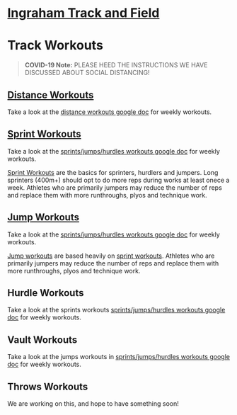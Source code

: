 # [Ingraham Track and Field](../)
# Track Workouts

> **COVID-19 Note:** PLEASE HEED THE INSTRUCTIONS WE HAVE DISCUSSED ABOUT SOCIAL DISTANCING!

## [Distance Workouts](https://docs.google.com/document/d/1sKwXueeL4zU_RjjuGhU6iZ931ku6Lopm5L2ypj3HBdc)
Take a look at the [distance workouts google doc](https://docs.google.com/document/d/1sKwXueeL4zU_RjjuGhU6iZ931ku6Lopm5L2ypj3HBdc) for weekly workouts. 

## [Sprint Workouts](sprint.html)

Take a look at the [sprints/jumps/hurdles workouts google doc](https://docs.google.com/document/d/1uui1MVbx6o4i7ngCRsDzx_AwmE8-DWhnsSjCXgLTr3c) for weekly workouts. 

[Sprint Workouts](sprint.html) are the basics for sprinters, hurdlers and jumpers. Long sprinters (400m+) should opt to do more reps during works at least onece a week.  Athletes who are primarily jumpers may reduce the number of reps and replace them with more runthroughs, plyos and technique work. 

## [Jump Workouts](jumps.html)

Take a look at the [sprints/jumps/hurdles workouts google doc](https://docs.google.com/document/d/1uui1MVbx6o4i7ngCRsDzx_AwmE8-DWhnsSjCXgLTr3c) for weekly workouts. 

[Jump workouts](jump.html) are based heavily on [sprint workouts](sprint.html). Athletes who are primarily jumpers may reduce the number of reps and replace them with more runthroughs, plyos and technique work.

## Hurdle Workouts
Take a look at the sprints workouts [sprints/jumps/hurdles workouts google doc](https://docs.google.com/document/d/1uui1MVbx6o4i7ngCRsDzx_AwmE8-DWhnsSjCXgLTr3c) for weekly workouts. 

## Vault Workouts
Take a look at the jumps workouts in [sprints/jumps/hurdles workouts google doc](https://docs.google.com/document/d/1uui1MVbx6o4i7ngCRsDzx_AwmE8-DWhnsSjCXgLTr3c) for weekly workouts. 


## Throws Workouts
We are working on this, and hope to have something soon!
